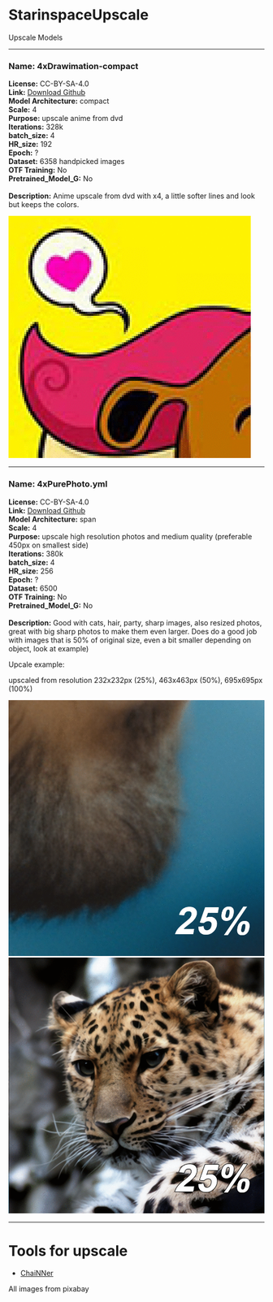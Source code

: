 # StarinspaceUpscale
Upscale Models
***

### Name: 4xDrawimation-compact
**License:** CC-BY-SA-4.0<br>
**Link:** [Download Github](https://github.com/starinspace/StarinspaceUpscale/releases/tag/Models) <br>
**Model Architecture:** compact <br>
**Scale:** 4 <br>
**Purpose:** upscale anime from dvd <br>
**Iterations:** 328k <br>
**batch_size:** 4 <br>
**HR_size:** 192 <br>
**Epoch:** ? <br>
**Dataset:** 6358 handpicked images <br>
**OTF Training:** No <br>
**Pretrained_Model_G:** No <br>
 <br>
**Description:** Anime upscale from dvd with x4, a little softer lines and look but keeps the colors.

<img src="https://github.com/starinspace/StarinspaceUpscale/blob/main/images/4xDrawimation-compact.gif"/>

***

### Name: 4xPurePhoto.yml
**License:** CC-BY-SA-4.0<br>
**Link:** [Download Github](https://github.com/starinspace/StarinspaceUpscale/releases/tag/Models) <br>
**Model Architecture:** span <br>
**Scale:** 4 <br>
**Purpose:** upscale high resolution photos and medium quality (preferable 450px on smallest side) <br>
**Iterations:** 380k <br>
**batch_size:** 4 <br>
**HR_size:** 256 <br>
**Epoch:** ? <br>
**Dataset:** 6500 <br>
**OTF Training:** No <br>
**Pretrained_Model_G:** No <br>
 <br>
**Description:** Good with cats, hair, party, sharp images, also resized photos, great with big sharp photos to make them even larger. Does do a good job with images that is 50% of original size, even a bit smaller depending on object, look at example)

Upcale example:

upscaled from resolution 232x232px (25%), 463x463px (50%), 695x695px (100%)


<img src="https://github.com/starinspace/StarinspaceUpscale/blob/main/images/4xPurePhoto.yml.gif" width="695"/>
<img src="https://github.com/starinspace/StarinspaceUpscale/blob/main/images/4xPurePhoto.yml_cat.gif" width="695"/>

***

# Tools for upscale
* [ChaiNNer](https://github.com/chaiNNer-org/chaiNNer)

All images from pixabay




